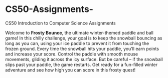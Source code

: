 # CS50-Assignments-
CS50 Introduction to Computer Science Assignments 

Welcome to **Frosty Bounce**, the ultimate winter-themed paddle and ball game! In this chilly challenge, your goal is to keep the snowball bouncing as long as you can, using your ice paddle to prevent it from touching the frozen ground. Every time the snowball hits your paddle, you’ll earn points and increase your score. Control the paddle with smooth mouse movements, gliding it across the icy surface. But be careful – if the snowball slips past your paddle, the game restarts. Get ready for a fun-filled winter adventure and see how high you can score in this frosty quest!
